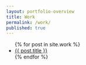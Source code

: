 ```yaml
---
layout: portfolio-overview
title: Work
permalink: /work/
published: true
---
```


<ul class="work-list">
  {% for post in site.work %}
    <li>
      <a class="work-item-wrapper" href="{{ post.url | prepend: site.baseurl }}">
        <span class="work-title">
          {{ post.title }}
        </span>
      </a>
    </li>
  {% endfor %}
</ul>
